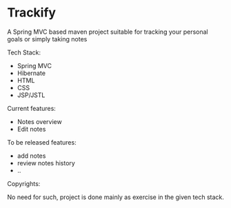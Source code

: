 # Trackify
A Spring MVC based maven project suitable for tracking your personal goals or simply taking notes

Tech Stack:
- Spring MVC
- Hibernate
- HTML
- CSS
- JSP/JSTL

Current features:
- Notes overview
- Edit notes

To be released features:
- add notes
- review notes history
- ..

Copyrights:

No need for such, project is done mainly as exercise in the given tech stack.
